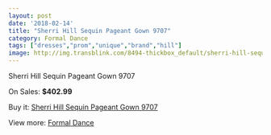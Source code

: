 ```yaml
---
layout: post
date: '2018-02-14'
title: "Sherri Hill Sequin Pageant Gown 9707"
category: Formal Dance
tags: ["dresses","prom","unique","brand","hill"]
image: http://img.transblink.com/8494-thickbox_default/sherri-hill-sequin-pageant-gown-9707.jpg
---
```

Sherri Hill Sequin Pageant Gown 9707

On Sales: **$402.99**
<a href="https://www.transblink.com/en/formal-dance/2790-sherri-hill-sequin-pageant-gown-9707.html"><amp-img layout="responsive" width="600" height="600" src="//img.transblink.com/8494-thickbox_default/sherri-hill-sequin-pageant-gown-9707.jpg" alt="Sherri Hill Sequin Pageant Gown 9707 0" /></a>
<a href="https://www.transblink.com/en/formal-dance/2790-sherri-hill-sequin-pageant-gown-9707.html"><amp-img layout="responsive" width="600" height="600" src="//img.transblink.com/8496-thickbox_default/sherri-hill-sequin-pageant-gown-9707.jpg" alt="Sherri Hill Sequin Pageant Gown 9707 1" /></a>
<a href="https://www.transblink.com/en/formal-dance/2790-sherri-hill-sequin-pageant-gown-9707.html"><amp-img layout="responsive" width="600" height="600" src="//img.transblink.com/8495-thickbox_default/sherri-hill-sequin-pageant-gown-9707.jpg" alt="Sherri Hill Sequin Pageant Gown 9707 2" /></a>

Buy it: [Sherri Hill Sequin Pageant Gown 9707](https://www.transblink.com/en/formal-dance/2790-sherri-hill-sequin-pageant-gown-9707.html "Sherri Hill Sequin Pageant Gown 9707")

View more: [Formal Dance](https://www.transblink.com/en/6-formal-dance "Formal Dance")